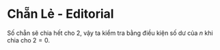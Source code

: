 # Chẵn Lẻ - Editorial

Số chẵn sẽ chia hết cho $2,$ vậy ta kiểm tra bằng điều kiện số dư của $n$ khi chia cho $2 = 0$.